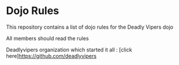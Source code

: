 Dojo Rules
==========

This repository contains a list of dojo rules for the Deadly Vipers dojo

All members should read the rules

Deadlyvipers organization which started it all : [click here]https://github.com/deadlyvipers

